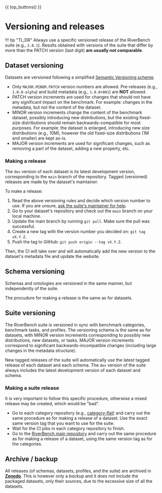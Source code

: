 {{ top_buttons() }}

# Versioning and releases

!!! tip "TL;DR"
    Always use a specific versioned release of the RiverBench suite (e.g., `2.0.1`). Results obtained with versions of the suite that differ by more than the PATCH version (last digit) **are usually not comparable**.

## Dataset versioning

Datasets are versioned following a simplified [Semantic Versioning scheme](https://semver.org/).

- Only `MAJOR.MINOR.PATCH` version numbers are allowed. Pre-releases (e.g., `1.0.0-alpha`) and build metadata (e.g., `1.0.0+001`) are **NOT** allowed.
- PATCH version increments are used for changes that should not have any significant impact on the benchmark. For example: changes in the metadata, but not the content of the dataset.
- MINOR version increments change the content of the benchmark dataset, possibly introducing new distributions, but the existing fixed-size distributions should remain backwards-compatible for most purposes. For example: the dataset is enlarged, introducing new size distributions (e.g., 10M), however the old fixed-size distributions (1M and smaller) are kept as-is.
- MAJOR version increments are used for significant changes, such as removing a part of the dataset, adding a new property, etc.

### Making a release

The `dev` version of each dataset is its latest development version, corresponding to the `main` branch of the repository. Tagged (versioned) releases are made by the dataset's maintainer.

To make a release:

1. Read the above versioning rules and decide which version number to use. If you are unsure, [ask the suite's maintainer for help](https://github.com/RiverBench/RiverBench/issues/new/choose).
2. Go to your dataset's repository and check out the `main` branch on your local machine.
3. Update the main branch by running `git pull`. Make sure the pull was successful.
4. Create a new tag with the version number you decided on: `git tag vX.Y.Z`.
5. Push the tag to GitHub: `git push origin --tag vX.Y.Z`.

Then, the CI will take over and will automatically add the new version to the dataset's metadata file and update the website.

## Schema versioning

Schemas and ontologies are versioned in the same manner, but independently of the suite.

The procudure for making a release is the same as for datasets.

## Suite versioning

The RiverBench suite is versioned in sync with benchmark categories, benchmark tasks, and profiles. The versioning schema is the same as for datasets, with MINOR version increments corresponding to possibly new distributions, new datasets, or tasks. MAJOR version increments correspond to significant backwards-incompatible changes (including large changes in the metadata structure).

New tagged releases of the suite will automatically use the latest tagged release of each dataset and each schema. The `dev` version of the suite always includes the latest development version of each dataset and schema.

### Making a suite release

It is very important to follow this specific procedure, otherwise a mixed release may be created, which would be "bad".

- Go to each category repository (e.g., [category-flat](https://github.com/RiverBench/category-flat)) and carry out the same procedure as for making a release of a dataset. Use the exact same version tag that you want to use for the suite.
- Wait for the CI jobs in each category repository to finish.
- Go to the [RiverBench main repository](https://github.com/RiverBench/RiverBench) and carry out the same procedure as for making a release of a dataset, using the same version tag as for the categories.

## Archive / backup

All releases (of schemas, datasets, profiles, and the suite) are archived in **[Zenodo](https://doi.org/10.5281/zenodo.7909063)**. This is however only a *backup* and it does not include the packaged datasets, only their sources, due to the excessive size of all the datasets.
